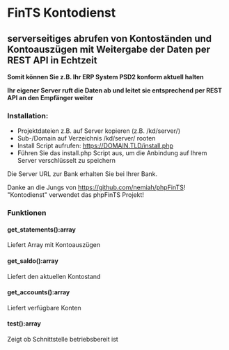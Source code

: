 # FinTS Kontodienst
## serverseitiges abrufen von Kontoständen und Kontoauszügen mit Weitergabe der Daten per REST API in Echtzeit

**Somit können Sie z.B. Ihr ERP System PSD2 konform aktuell halten** 

**Ihr eigener Server ruft die Daten ab und leitet sie entsprechend per REST API an den Empfänger weiter**

### Installation:
- Projektdateien z.B. auf Server kopieren (z.B. /kd/server/)
- Sub-/Domain auf Verzeichnis /kd/server/ rooten
- Install Script aufrufen: https://DOMAIN.TLD/install.php
- Führen Sie das install.php Script aus, um die Anbindung auf Ihrem Server verschlüsselt zu speichern

Die Server URL zur Bank erhalten Sie bei Ihrer Bank. 

Danke an die Jungs von https://github.com/nemiah/phpFinTS! "Kontodienst" verwendet das phpFinTS Projekt!

### Funktionen

#### get_statements():array
Liefert Array mit Kontoauszügen
#### get_saldo():array
Liefert den aktuellen Kontostand
#### get_accounts():array
Liefert verfügbare Konten
#### test():array
Zeigt ob Schnittstelle betriebsbereit ist



